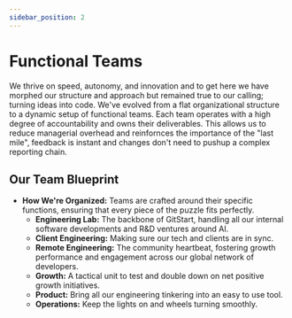```yaml
---
sidebar_position: 2
---
```


# Functional Teams

We thrive on speed, autonomy, and innovation and to get here we have morphed our structure and approach but remained true to our calling; turning ideas into code. We've evolved from a flat organizational structure to a dynamic setup of functional teams. Each team operates with a high degree of accountability and owns their deliverables. This allows us to reduce managerial overhead and reinfornces the importance of the "last mile", feedback is instant and changes don't need to pushup a complex reporting chain.

## Our Team Blueprint
- **How We're Organized:** Teams are crafted around their specific functions, ensuring that every piece of the puzzle fits perfectly.
  - **Engineering Lab:** The backbone of GitStart, handling all our internal software developments and R&D ventures around AI.
  - **Client Engineering:** Making sure our tech and clients are in sync.
  - **Remote Engineering:** The community heartbeat, fostering growth performance and engagement across our global network of developers.
  - **Growth:** A tactical unit to test and double down on net positive growth initiatives.
  - **Product:** Bring all our engineering tinkering into an easy to use tool.
  - **Operations:** Keep the lights on and wheels turning smoothly.
